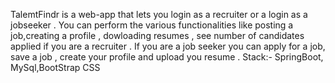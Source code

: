 TalemtFindr is a web-app that lets you login as a recruiter or a login as a jobseeker . You can perform the  various functionalities like posting a job,creating a profile , dowloading resumes , see number of candidates applied if you are a recruiter .
If you are a job seeker you can apply for a job, save a job , create your profile and upload you resume .
Stack:- SpringBoot, MySql,BootStrap CSS
